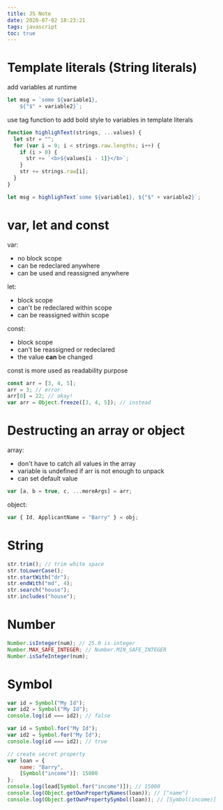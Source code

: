 ```yaml
---
title: JS Note
date: 2020-07-02 18:23:21
tags: javascript
toc: true
---
```


# Template literals (String literals)

add variables at runtime

```js
let msg = `some ${variable1}, 
    ${"$" + variable2}`;
```

use tag function to add bold style to variables in template literals

```js
function highlighText(strings, ...values) {
  let str = "";
  for (var i = 0; i < strings.raw.lengths; i++) {
    if (i > 0) {
      str += `<b>${values[i - 1]}</b>`;
    }
    str += strings.raw[i];
  }
}

let msg = highlighText`some ${variable1}, ${"$" + variable2}`;
```

# var, let and const

var:
- no block scope
- can be redeclared anywhere
- can be used and reassigned anywhere

let:
- block scope
- can't be redeclared within scope
- can be reassigned within scope

const:
- block scope
- can't be reassigned or redeclared
- the value **can** be changed

const is more used as readability purpose

```js
const arr = [3, 4, 5];
arr = 3; // error
arr[0] = 22; // okay!
var arr = Object.freeze([3, 4, 5]); // instead
```

# Destructing an array or object

array:

- don't have to catch all values in the array
- variable is undefined if arr is not enough to unpack
- can set default value

```js
var [a, b = true, c, ...moreArgs] = arr;
```

object:

```js
var { Id, ApplicantName = "Barry" } = obj;
```

# String

```js
str.trim(); // trim white space
str.toLowerCase();
str.startWith("dr");
str.endWith("md", 4);
str.search("house");
str.includes("house");
```

# Number

```js
Number.isInteger(num); // 25.0 is integer
Number.MAX_SAFE_INTEGER; // Number.MIN_SAFE_INTEGER
Number.isSafeInteger(num);
```

# Symbol

```js
var id = Symbol("My Id");
var id2 = Symbol("My Id");
console.log(id === id2); // false

var id = Symbol.for("My Id");
var id2 = Symbol.for("My Id");
console.log(id === id2); // true

// create secret property
var loan = {
    name: "Barry",
    [Symbol("income")]: 15000
};
console.log(load[Symbol.for("income")]); // 15000
console.log(Object.getOwnPropertyNames(loan)); // ["name"]
console.log(Object.getOwnPropertySymbol(loan)); // [Symbol(income)]
```
